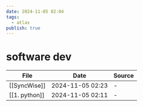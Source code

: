 ```yaml
---
date: 2024-11-05 02:04
tags:
  - atlas
publish: true
---
```

# software dev

<!-- QueryToSerialize: TABLE date as "Date", sources as "Source" FROM "content/🥷🏽 jutsus" WHERE contains(tags, "software-dev") -->
<!-- SerializedQuery: TABLE date as "Date", sources as "Source" FROM "content/🥷🏽 jutsus" WHERE contains(tags, "software-dev") -->

| File                                            | Date             | Source |
| ----------------------------------------------- | ---------------- | ------ |
| [[SyncWise]]   | 2024-11-05 02:23 | \-     |
| [[1. python]] | 2024-11-05 02:11 | \-     |
<!-- SerializedQuery END -->

